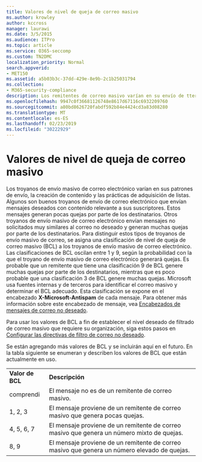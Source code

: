 ```yaml
---
title: Valores de nivel de queja de correo masivo
ms.author: krowley
author: kccross
manager: laurawi
ms.date: 3/5/2015
ms.audience: ITPro
ms.topic: article
ms.service: O365-seccomp
ms.custom: TN2DMC
localization_priority: Normal
search.appverid:
- MET150
ms.assetid: a5b03b3c-37dd-429e-8e9b-2c1b25031794
ms.collection:
- M365-security-compliance
description: Los remitentes de correo masivo varían en su envío de tterns, creación de contenido y prácticas de adquisición de listas. Algunos son buenos correos masivos que envían mensajes deseados con contenido relevante a sus suscriptores. Estos mensajes generan algunas quejas por parte de los destinatarios. Otros correos masivos envían mensajes no solicitados que se asemejan al correo no deseado y generan muchas quejas a los destinatarios. Para distinguir estos tipos de correo masivo, los mensajes de correo masivo tienen asignada una clasificación de nivel de queja masiva (BCL). Las clasificaciones de BCL van de 1 a 9, en función de la probabilidad de que el correo masivo genere quejas. Es probable que un remitente que tenga una clasificación de la cuenta de que se proenvíen muchas quejas a los destinatarios, mientras que la clasificación 3 es poco probable que genere muchas quejas. Microsoft usa orígenes internos y de terceros para identificar el correo masivo y determinar la BCL adecuada. Esta clasificación se expone en el encabezado X-Microsoft-antispam de cada mensaje. Para obtener más información acerca de este encabezado de mensaje, consulte anti-spam Message headers.
ms.openlocfilehash: 9947c0f36681126748e8617d67116c6932209760
ms.sourcegitcommit: a80bd8626720fabdf592b84e4424cd3a83d08280
ms.translationtype: MT
ms.contentlocale: es-ES
ms.lasthandoff: 02/23/2019
ms.locfileid: "30222929"
---
```

# <a name="bulk-complaint-level-values"></a>Valores de nivel de queja de correo masivo

Los troyanos de envío masivo de correo electrónico varían en sus patrones de envío, la creación de contenido y las prácticas de adquisición de listas. Algunos son buenos troyanos de envío de correo electrónico que envían mensajes deseados con contenido relevante a sus suscriptores. Estos mensajes generan pocas quejas por parte de los destinatarios. Otros troyanos de envío masivo de correo electrónico envían mensajes no solicitados muy similares al correo no deseado y generan muchas quejas por parte de los destinatarios. Para distinguir estos tipos de troyanos de envío masivo de correo, se asigna una clasificación de nivel de queja de correo masivo (BCL) a los troyanos de envío masivo de correo electrónico. Las clasificaciones de BCL oscilan entre 1 y 9, según la probabilidad con la que el troyano de envío masivo de correo electrónico generará quejas. Es probable que un remitente que tiene una clasificación 9 de BCL genere muchas quejas por parte de los destinatarios, mientras que es poco probable que una clasificación 3 de BCL genere muchas quejas. Microsoft usa fuentes internas y de terceros para identificar el correo masivo y determinar el BCL adecuado. Esta clasificación se expone en el encabezado **X-Microsoft-Antispam** de cada mensaje. Para obtener más información sobre este encabezado de mensaje, vea [Encabezados de mensajes de correo no deseado](anti-spam-message-headers.md). 
  
Para usar los valores de BCL a fin de establecer el nivel deseado de filtrado de correo masivo que requiere su organización, siga estos pasos en [Configurar las directivas de filtro de correo no deseado](configure-your-spam-filter-policies.md).
  
Se están agregando más valores de BCL y se incluirán aquí en el futuro. En la tabla siguiente se enumeran y describen los valores de BCL que están actualmente en uso.
  
|||
|:-----|:-----|
|**Valor de BCL** <br/> |**Descripción** <br/> |
|comprendi  <br/> |El mensaje no es de un remitente de correo masivo.  <br/> |
|1, 2, 3  <br/> |El mensaje proviene de un remitente de correo masivo que genera pocas quejas.  <br/> |
|4, 5, 6, 7  <br/> |El mensaje proviene de un remitente de correo masivo que genera un número mixto de quejas.  <br/> |
|8, 9  <br/> |El mensaje proviene de un remitente de correo masivo que genera un número elevado de quejas.  <br/> |
   

